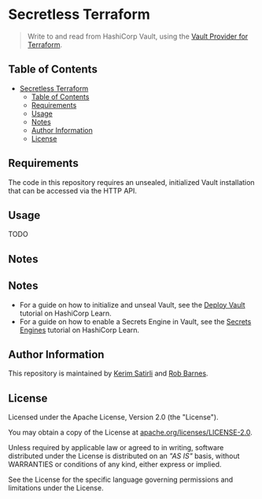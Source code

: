 # Secretless Terraform

> Write to and read from HashiCorp Vault, using the [Vault Provider for Terraform](https://registry.terraform.io/providers/hashicorp/vault/latest).

## Table of Contents

- [Secretless Terraform](#secretless-terraform)
  - [Table of Contents](#table-of-contents)
  - [Requirements](#requirements)
  - [Usage](#usage)
  - [Notes](#notes)
  - [Author Information](#author-information)
  - [License](#license)

## Requirements

The code in this repository requires an unsealed, initialized Vault installation that can be accessed via the HTTP API.

## Usage

TODO

## Notes


## Notes

* For a guide on how to initialize and unseal Vault, see the [Deploy Vault](https://learn.hashicorp.com/tutorials/vault/getting-started-deploy#initializing-the-vault) tutorial on HashiCorp Learn.
* For a guide on how to enable a Secrets Engine in Vault, see the [Secrets Engines](https://learn.hashicorp.com/tutorials/vault/getting-started-secrets-engines#enable-a-secrets-engine) tutorial on HashiCorp Learn.

## Author Information

This repository is maintained by [Kerim Satirli](https://github.com/ksatirli) and [Rob Barnes](https://github.com/devops-rob).

## License

Licensed under the Apache License, Version 2.0 (the "License").

You may obtain a copy of the License at [apache.org/licenses/LICENSE-2.0](http://www.apache.org/licenses/LICENSE-2.0).

Unless required by applicable law or agreed to in writing, software distributed under the License is distributed on an _"AS IS"_ basis, without WARRANTIES or conditions of any kind, either express or implied.

See the License for the specific language governing permissions and limitations under the License.
